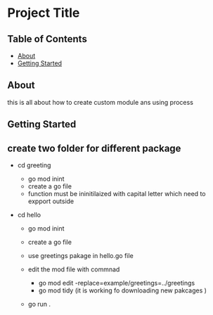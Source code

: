 # Project Title

## Table of Contents

- [About](#about)
- [Getting Started](#getting_started)


## About <a name = "about"></a>

this is all about how to create custom module ans using process

## Getting Started <a name = "getting_started"></a>

## create two folder for different package
- cd greeting
  - go mod inint
  - create a go file
  - function must be ininitilaized with capital letter which need to expport outside

- cd hello
  - go mod inint
  - create a go file
  - use greetings pakage in hello.go file
  - edit the mod file with commnad
    - go mod edit -replace=example/greetings=../greetings
    - go mod tidy (it is working fo downloading new pakcages )

  - go run .


